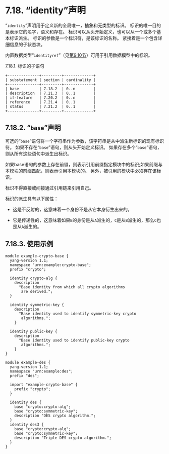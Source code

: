 # 7.18. “identity”声明

“`identity`”声明用于定义新的全局唯一，抽象和无类型的标识。 标识的唯一目的是表示它的名字，语义和存在。 标识可以从头开始定义，也可以从一个或多个基本标识派生。 标识的参数是一个标识符，是该标识的名称。 紧接着是一个包含详细信息的子状态块。

内置数据类型“`identityref`”（见[第9.10节](../section-9/9.10.md)）可用于引用数据模型中的标识。

7.18.1.  标识的子语句

```
+--------------+---------+-------------+
| substatement | section | cardinality |
+--------------+---------+-------------+
| base         | 7.18.2  | 0..n        |
| description  | 7.21.3  | 0..1        |
| if-feature   | 7.20.2  | 0..n        |
| reference    | 7.21.4  | 0..1        |
| status       | 7.21.2  | 0..1        |
+--------------+---------+-------------+
```

## 7.18.2. “`base`”声明

可选的“`base`”语句将一个字符串作为参数，该字符串是从中派生新标识的现有标识符。 如果不存在“`base`”语句，则从头开始定义标识。 如果存在多个“`base`”语句，则从所有这些语句中派生出标识。

如果base语句的参数上存在前缀，则表示引用前缀指定模块中的标识;如果前缀与本模块的前缀匹配，则表示引用本模块的。 另外，被引用的模块中必须存在该标识。

标识不得直接或间接通过引用链来引用自己。

标识的派生具有以下属性：

- 这是不反射的，这意味着一个身份不是从它本身衍生出来的。

- 它是传递性的，这意味着如果`B`的身份是从`A`派生的，`C`是从`B`派生的，那么`C`也是从`A`派生的。

## 7.18.3. 使用示例

```YANG
module example-crypto-base {
  yang-version 1.1;
  namespace "urn:example:crypto-base";
  prefix "crypto";

  identity crypto-alg {
    description
      "Base identity from which all crypto algorithms
       are derived.";
  }

  identity symmetric-key {
    description
      "Base identity used to identify symmetric-key crypto
       algorithms.";
    }

  identity public-key {
    description
      "Base identity used to identify public-key crypto
       algorithms.";
    }
}

module example-des {
  yang-version 1.1;
  namespace "urn:example:des";
  prefix "des";

  import "example-crypto-base" {
    prefix "crypto";
  }

  identity des {
    base "crypto:crypto-alg";
    base "crypto:symmetric-key";
    description "DES crypto algorithm.";
  }
  identity des3 {
    base "crypto:crypto-alg";
    base "crypto:symmetric-key";
    description "Triple DES crypto algorithm.";
  }
}
```
